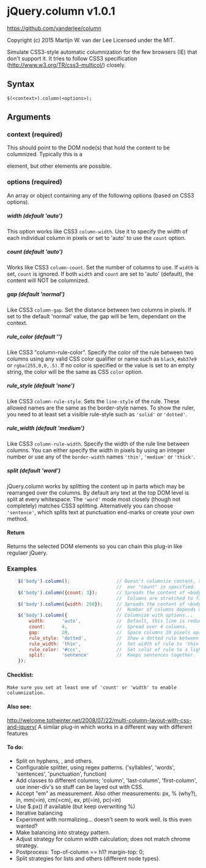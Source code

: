 # jQuery.column v1.0.1
https://github.com/vanderlee/column

Copyright (c) 2015 Martijn W. van der Lee
Licensed under the MIT.

Simulate CSS3-style automatic columnization for the few browsers (IE) that don't support it.
It tries to follow CSS3 specification (http://www.w3.org/TR/css3-multicol/) closely.

## Syntax
`$(<context>).column(<options>);`
	
## Arguments
### context (required)
This should point to the DOM node(s) that hold the content to be columnized.
Typically this is a <div> element, but other elements are possible.

### options (required)
An array or object containing any of the following options (based on CSS3 options).
##### width (default 'auto')
This option works like CSS3 `column-width`. Use it to specify the width of each
individual column in pixels or set to 'auto' to use the `count` option.
##### count (default 'auto')
Works like CSS3 `column-count`. Set the number of columns to use. If `width` is
set, `count` is ignored. If both `width` and `count` are set to 'auto' (default),
the content will NOT be columnized.
##### gap	(default 'normal')
Like CSS3 `column-gap`. Set the distance between two columns in pixels. If set to
the default 'normal' value, the gap will be 1em, dependant on the context.
##### rule_color (default '')
Like CSS3 "column-rule-color". Specify the color olf the rule between two columns
using any valid CSS color qualifier or name such as `black`, `#ab37e9` or
`rgba(255,0,0,.5)`. If no color is specified or the value is set to an empty string,
the color will be the same as CSS `color` option.
##### rule_style (default 'none')
Like CSS3 `column-rule-style`. Sets the `line-style` of the rule. These allowed names
are the same as the border-style names. To show the ruler, you need to at least
set a visible rule-style such as `'solid'` or `'dotted'`.
##### rule_width (default 'medium')
Like CSS3 `column-rule-width`. Specify the width of the rule line between columns.
You can either specify the width in pixels by using an integer number or use any
of the `border-width` names `'thin'`, `'medium'` or `'thick'`.
##### split (default 'word')
jQuery.column works by splitting the content up in parts which may be rearranged
over the columns. By default any text at the top DOM level is split at every
whitespace. The `'word'` mode most closely (though not completely) matches CSS3
splitting. Alternatively you can choose `'sentence'`, which splits text at
punctuation end-marks or create your own method.
	
#### Return
Returns the selected DOM elements so you can chain this plug-in like regulaer jQuery.

### Examples
```js
	$('body').column();    				// Doesn't columnize content, since neither "width"
										//  nor "count" is specified.
	$('body').column({count: 3});		// Spreads the content of <body> over 3 columns.
										//  Columns are stretched to fit the available width.
	$('body').column({width: 250});		// Spreads the content of <body> over columns of 250px.
										//  Number of columns depends on the available space.
	$('body').column({					// Columnize with options...
		width:		'auto',				//  Default, this line is redundant.
		count:		4,					//  Spread over 4 columns.
		gap:		20,					//  Space columns 20 pixels apart.
		rule_style: 'dotted',			//  Show a dotted rule between columns.
		rule_width:	'thin',				//  Set width of rule to 'thin' (usually 1 pixel).
		rule_color: '#ccc',				//  Set color of rule to a light gray.
		split:		'sentence'			//  Keeps sentences together.
	});
```
#### Checklist:
	Make sure you set at least one of 'count' or 'width' to enable columnization.
	
#### Also see:
http://welcome.totheinter.net/2008/07/22/multi-column-layout-with-css-and-jquery/
A similar plug-in which works in a different way with different features

#### To do:
*	Split on hyphens, &shy;, and others.
*   Configurable splitter, using regex patterns. ('syllables', 'words', 'sentences', 'punctuation', function)
*   Add classes to different columns; 'column', 'last-column', 'first-column', use inner-div's so stuff can be layed out with CSS.
*   Accept "em" as measurement. Also other measurements: px, % (why?), in, mm(=in), cm(=cm), ex, pt(=in), pc(=in)
*   Use $.px() if available (but keep overwriting %)
*   Iterative balancing
*   Experiment with normalizing... doesn't seem to work well. Is this even wanted?
*   Make balancing into strategy pattern.
*   Adjust strategy for column width calculation; does not match chrome strategy.
*   Postprocess: Top-of-column == h1? margin-top: 0;
*	Split strategies for lists and others (different node types).
